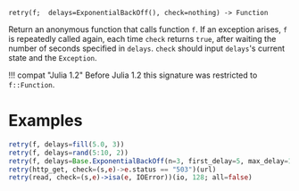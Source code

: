```
retry(f;  delays=ExponentialBackOff(), check=nothing) -> Function
```

Return an anonymous function that calls function `f`.  If an exception arises, `f` is repeatedly called again, each time `check` returns `true`, after waiting the number of seconds specified in `delays`.  `check` should input `delays`'s current state and the `Exception`.

!!! compat "Julia 1.2"
    Before Julia 1.2 this signature was restricted to `f::Function`.


# Examples

```julia
retry(f, delays=fill(5.0, 3))
retry(f, delays=rand(5:10, 2))
retry(f, delays=Base.ExponentialBackOff(n=3, first_delay=5, max_delay=1000))
retry(http_get, check=(s,e)->e.status == "503")(url)
retry(read, check=(s,e)->isa(e, IOError))(io, 128; all=false)
```

